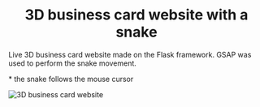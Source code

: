 <h1 align="center">3D business card website with a snake</h1>

<span align='center'>Live 3D business card website made on the Flask framework. GSAP was used to perform the snake movement.</span>

<span align='center'>* the snake follows the mouse cursor</span>

<img src="https://github.com/neluckoff/untitled/blob/master/gif/present.gif" alt="3D business card website">
